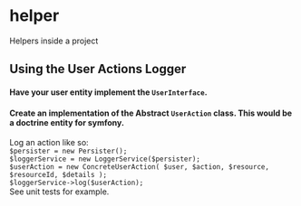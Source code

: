 # helper
Helpers inside a project


## Using the User Actions Logger ##

#### Have your user entity implement the `UserInterface`. ####

#### Create an implementation of the Abstract `UserAction` class.  This would be a doctrine entity for symfony. ####

Log an action like so:\
``$persister = new Persister();``\
``$loggerService = new LoggerService($persister);``\
``$userAction = new ConcreteUserAction(
 $user,
 $action,
 $resource,
 $resourceId,
 $details
);``\
``$loggerService->log($userAction);``\
See unit tests for example.
